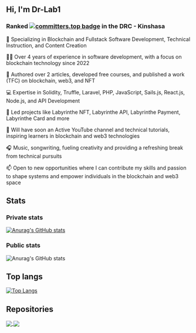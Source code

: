 ## Hi, I'm Dr-Lab1

### Ranked [![committers.top badge](https://user-badge.committers.top/congo_kinshasa/Dr-Lab1.svg)](https://user-badge.committers.top/congo_kinshasa/Dr-Lab1) in the DRC - Kinshasa
 
🌱 Specializing in Blockchain and Fullstack Software Development, Technical Instruction, and Content Creation
 
👨‍💻 Over 4 years of experience in software development, with a focus on blockchain technology since 2022

📝 Authored over 2 articles, developed free courses, and published a work (TFC) on blockchain, web3, and NFT

💻 Expertise in Solidity, Truffle, Laravel, PHP, JavaScript, Sails.js, React.js, Node.js, and API Development

🚀 Led projects like Labyrinthe NFT, Labyrinthe API, Labyrinthe Payment, Labyrinthe Card and more

🎥 Will have soon an Active YouTube channel and technical tutorials, inspiring learners in blockchain and web3 technologies

🎧 Music, songwriting, fueling creativity and providing a refreshing break from technical pursuits

📫 Open to new opportunities where I can contribute my skills and passion to shape systems and empower individuals in the blockchain and web3 space

 
## Stats

### Private stats
[![Anurag's GitHub stats](https://github-readme-stats.vercel.app/api?username=Dr-Lab1&theme=dark&show_icons=true)](https://github.com/anuraghazra/github-readme-stats)

### Public stats
![Anurag's GitHub stats](https://github-readme-stats.vercel.app/api?username=Dr-Lab1&theme=gotham&show_icons=true&show=reviews,discussions_started,discussions_answered,prs_merged,prs_merged_percentage)

## Top langs
[![Top Langs](https://github-readme-stats.vercel.app/api/top-langs/?username=Dr-Lab1&layout=compact)](https://github.com/Dr-Lab1/github-readme-stats)

## Repositories
<a href="https://github.com/Dr-Lab1/Labyrinthe-Payment">
  <img align="center" src="https://github-readme-stats.vercel.app/api/pin/?username=Dr-Lab1&repo=Labyrinthe-Payment" />
</a>
<a href="https://github.com/Dr-Lab1/LabyrintheNFT">
  <img align="center" src="https://github-readme-stats.vercel.app/api/pin/?username=Dr-Lab1&repo=LabyrintheNFT" />
</a>
